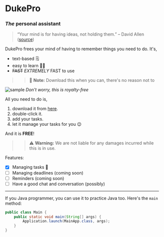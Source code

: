 # DukePro
### _The_ personal assistant

> “Your mind is for having ideas, not holding them.” – David Allen ([source](https://dansilvestre.com/productivity-quotes/))

DukePro frees your mind of having to remember things you need to do. It's,
* text-based 🗒️
* easy to learn 🧑‍🏫
* ~~FAST~~ *EXTREMELY* FAST to use

>> :memo: **Note:** Download this when you can, there's no reason not to

![sample](https://cdn.pixabay.com/photo/2021/08/21/10/36/mountains-6562436_960_720.jpg "Here's some scenery while you scroll")
*Don't worry, this is royalty-free*

All you need to do is,
1. download it from [here](https://nus-cs2103-ay2122s2.github.io/website/schedule/week4/project.html).
2. double-click it.
3. add your tasks.
4. let it manage your tasks for you 😉

And it is **FREE**!
>> :warning: **Warning:** We are not liable for any damages incurred while this is in use.

Features:
- [x] Managing tasks 🎉
- [ ] Managing deadlines (coming soon)
- [ ] Reminders (coming soon)
- [ ] Have a good chat and conversation (possibly)

***

If you Java programmer, you can use it to practice Java too. Here's the `main` method:
```java
public class Main {
    public static void main(String[] args) {
        Application.launch(MainApp.class, args);
    }
}
```
